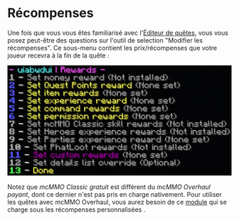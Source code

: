 # Récompenses

Une fois que vous vous êtes familiarisé avec l'[Éditeur de quêtes](https://pikamug.gitbook.io/quests/v/french-francais/configuration/quests-editor), vous vous posez peut-être des questions sur l'outil de selection "Modifier les récompenses". Ce sous-menu contient les prix/récompenses que votre joueur recevra à la fin de la quête :

![](../.gitbook/assets/rewardz.png)

Notez que _mcMMO Classic gratuit_ est différent du _mcMMO Overhaul payant_, dont ce dernier n'est pas pris en charge nativement. Pour utiliser les quêtes avec mcMMO Overhaul, vous aurez besoin de ce [module](https://pikamug.gitbook.io/quests/v/french-francais/intermediaire/modules#mcmmo-overhaul) qui se charge sous les récompenses personnalisées .
